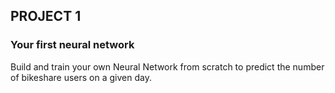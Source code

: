 ## PROJECT 1

### Your first neural network

Build and train your own Neural Network from scratch to predict the number of bikeshare users on a given day.
